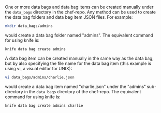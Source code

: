 One or more data bags and data bag items can be created manually under
the `data_bags` directory in the chef-repo. Any method can be used to
create the data bag folders and data bag item JSON files. For example:

``` bash
mkdir data_bags/admins
```

would create a data bag folder named "admins". The equivalent command
for using knife is:

``` bash
knife data bag create admins
```

A data bag item can be created manually in the same way as the data bag,
but by also specifying the file name for the data bag item (this example
is using vi, a visual editor for UNIX):

``` bash
vi data_bags/admins/charlie.json
```

would create a data bag item named "charlie.json" under the "admins"
sub-directory in the `data_bags` directory of the chef-repo. The
equivalent command for using knife is:

``` bash
knife data bag create admins charlie
```